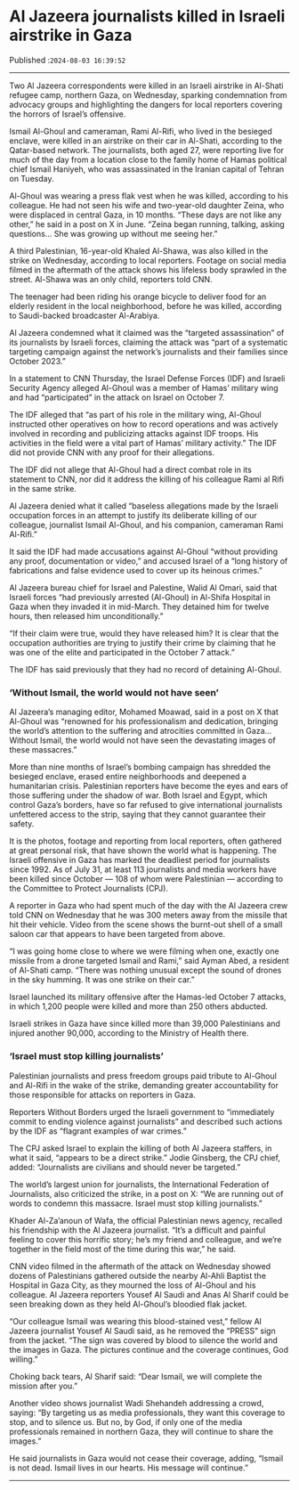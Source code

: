 # Al Jazeera journalists killed in Israeli airstrike in Gaza

Published :`2024-08-03 16:39:52`

---

Two Al Jazeera correspondents were killed in an Israeli airstrike in Al-Shati refugee camp, northern Gaza, on Wednesday, sparking condemnation from advocacy groups and highlighting the dangers for local reporters covering the horrors of Israel’s offensive.

Ismail Al-Ghoul and cameraman, Rami Al-Rifi, who lived in the besieged enclave, were killed in an airstrike on their car in Al-Shati, according to the Qatar-based network. The journalists, both aged 27, were reporting live for much of the day from a location close to the family home of Hamas political chief Ismail Haniyeh, who was assassinated in the Iranian capital of Tehran on Tuesday.

Al-Ghoul was wearing a press flak vest when he was killed, according to his colleague. He had not seen his wife and two-year-old daughter Zeina, who were displaced in central Gaza, in 10 months. “These days are not like any other,” he said in a post on X in June. “Zeina began running, talking, asking questions… She was growing up without me seeing her.”

A third Palestinian, 16-year-old Khaled Al-Shawa, was also killed in the strike on Wednesday, according to local reporters. Footage on social media filmed in the aftermath of the attack shows his lifeless body sprawled in the street. Al-Shawa was an only child, reporters told CNN.

The teenager had been riding his orange bicycle to deliver food for an elderly resident in the local neighborhood, before he was killed, according to Saudi-backed broadcaster Al-Arabiya.

Al Jazeera condemned what it claimed was the “targeted assassination” of its journalists by Israeli forces, claiming the attack was “part of a systematic targeting campaign against the network’s journalists and their families since October 2023.”

In a statement to CNN Thursday, the Israel Defense Forces (IDF) and Israeli Security Agency alleged Al-Ghoul was a member of Hamas’ military wing and had “participated” in the attack on Israel on October 7.

The IDF alleged that “as part of his role in the military wing, Al-Ghoul instructed other operatives on how to record operations and was actively involved in recording and publicizing attacks against IDF troops. His activities in the field were a vital part of Hamas’ military activity.” The IDF did not provide CNN with any proof for their allegations.

The IDF did not allege that Al-Ghoul had a direct combat role in its statement to CNN, nor did it address the killing of his colleague Rami al Rifi in the same strike.

Al Jazeera denied what it called “baseless allegations made by the Israeli occupation forces in an attempt to justify its deliberate killing of our colleague, journalist Ismail Al-Ghoul, and his companion, cameraman Rami Al-Rifi.”

It said the IDF had made accusations against Al-Ghoul “without providing any proof, documentation or video,” and accused Israel of a “long history of fabrications and false evidence used to cover up its heinous crimes.”

Al Jazeera bureau chief for Israel and Palestine, Walid Al Omari, said that Israeli forces “had previously arrested (Al-Ghoul) in Al-Shifa Hospital in Gaza when they invaded it in mid-March. They detained him for twelve hours, then released him unconditionally.”

“If their claim were true, would they have released him? It is clear that the occupation authorities are trying to justify their crime by claiming that he was one of the elite and participated in the October 7 attack.”

The IDF has said previously that they had no record of detaining Al-Ghoul.

### ‘Without Ismail, the world would not have seen’

Al Jazeera’s managing editor, Mohamed Moawad, said in a post on X that Al-Ghoul was “renowned for his professionalism and dedication, bringing the world’s attention to the suffering and atrocities committed in Gaza… Without Ismail, the world would not have seen the devastating images of these massacres.”

More than nine months of Israel’s bombing campaign has shredded the besieged enclave, erased entire neighborhoods and deepened a humanitarian crisis. Palestinian reporters have become the eyes and ears of those suffering under the shadow of war. Both Israel and Egypt, which control Gaza’s borders, have so far refused to give international journalists unfettered access to the strip, saying that they cannot guarantee their safety.

It is the photos, footage and reporting from local reporters, often gathered at great personal risk, that have shown the world what is happening. The Israeli offensive in Gaza has marked the deadliest period for journalists since 1992. As of July 31, at least 113 journalists and media workers have been killed since October — 108 of whom were Palestinian — according to the Committee to Protect Journalists (CPJ).

A reporter in Gaza who had spent much of the day with the Al Jazeera crew told CNN on Wednesday that he was 300 meters away from the missile that hit their vehicle. Video from the scene shows the burnt-out shell of a small saloon car that appears to have been targeted from above.

“I was going home close to where we were filming when one, exactly one missile from a drone targeted Ismail and Rami,” said Ayman Abed, a resident of Al-Shati camp. “There was nothing unusual except the sound of drones in the sky humming. It was one strike on their car.”

Israel launched its military offensive after the Hamas-led October 7 attacks, in which 1,200 people were killed and more than 250 others abducted.

Israeli strikes in Gaza have since killed more than 39,000 Palestinians and injured another 90,000, according to the Ministry of Health there.

### ‘Israel must stop killing journalists’

Palestinian journalists and press freedom groups paid tribute to Al-Ghoul and Al-Rifi in the wake of the strike, demanding greater accountability for those responsible for attacks on reporters in Gaza.

Reporters Without Borders urged the Israeli government to “immediately commit to ending violence against journalists” and described such actions by the IDF as “flagrant examples of war crimes.”

The CPJ asked Israel to explain the killing of both Al Jazeera staffers, in what it said, “appears to be a direct strike.” Jodie Ginsberg, the CPJ chief, added: “Journalists are civilians and should never be targeted.”

The world’s largest union for journalists, the International Federation of Journalists, also criticized the strike, in a post on X: “We are running out of words to condemn this massacre. Israel must stop killing journalists.”

Khader Al-Za’anoun of Wafa, the official Palestinian news agency, recalled his friendship with the Al Jazeera journalist. “It’s a difficult and painful feeling to cover this horrific story; he’s my friend and colleague, and we’re together in the field most of the time during this war,” he said.

CNN video filmed in the aftermath of the attack on Wednesday showed dozens of Palestinians gathered outside the nearby Al-Ahli Baptist the Hospital in Gaza City, as they mourned the loss of Al-Ghoul and his colleague. Al Jazeera reporters Yousef Al Saudi and Anas Al Sharif could be seen breaking down as they held Al-Ghoul’s bloodied flak jacket.

“Our colleague Ismail was wearing this blood-stained vest,” fellow Al Jazeera journalist Yousef Al Saudi said, as he removed the “PRESS” sign from the jacket. “The sign was covered by blood to silence the world and the images in Gaza. The pictures continue and the coverage continues, God willing.”

Choking back tears, Al Sharif said: “Dear Ismail, we will complete the mission after you.”

Another video shows journalist Wadi Shehandeh addressing a crowd, saying: “By targeting us as media professionals, they want this coverage to stop, and to silence us. But no, by God, if only one of the media professionals remained in northern Gaza, they will continue to share the images.”

He said journalists in Gaza would not cease their coverage, adding, “Ismail is not dead. Ismail lives in our hearts. His message will continue.”

---

